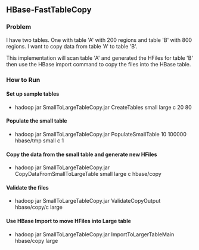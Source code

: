 HBase-FastTableCopy
-----------------------------

### Problem
I have two tables.  One with table 'A' with 200 regions and table 'B' with 800 regions.  I want to copy data from table 'A' to table 'B'.

This implementation will scan table 'A' and generated the HFiles for table 'B' then use the HBase import command to copy the files into the HBase table.

### How to Run

#### Set up sample tables
* hadoop jar SmallToLargeTableCopy.jar CreateTables small large c 20 80

#### Populate the small table
* hadoop jar SmallToLargeTableCopy.jar PopulateSmallTable 10 100000 hbase/tmp small c 1

#### Copy the data from the small table and generate new HFiles
* hadoop jar SmallToLargeTableCopy.jar CopyDataFromSmallToLargeTable small large c hbase/copy

#### Validate the files
* hadoop jar SmallToLargeTableCopy.jar ValidateCopyOutput hbase/copy/c large

#### Use HBase Import to move HFiles into Large table
* hadoop jar SmallToLargeTableCopy.jar ImportToLargerTableMain hbase/copy large

